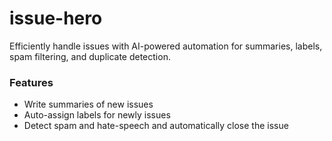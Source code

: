 # issue-hero

Efficiently handle issues with AI-powered automation for summaries, labels, spam filtering, and duplicate detection.

### Features

- Write summaries of new issues
- Auto-assign labels for newly issues
- Detect spam and hate-speech and automatically close the issue

